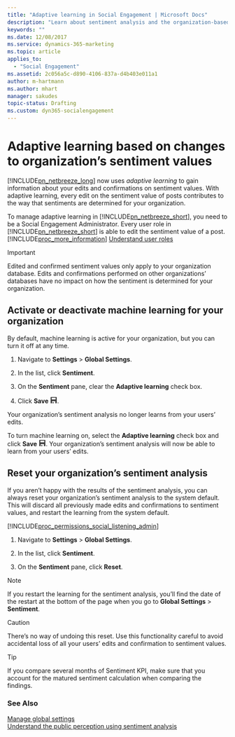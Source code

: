 ```yaml
---
title: "Adaptive learning in Social Engagement | Microsoft Docs"
description: "Learn about sentiment analysis and the organization-based machine learning models which learn from your inputs."
keywords: ""
ms.date: 12/08/2017
ms.service: dynamics-365-marketing
ms.topic: article
applies_to:
  - "Social Engagement"
ms.assetid: 2c056a5c-d890-4106-837a-d4b403e011a1
author: m-hartmann
ms.author: mhart
manager: sakudes
topic-status: Drafting
ms.custom: dyn365-socialengagement
---
```


# Adaptive learning based on changes to organization’s sentiment values
[!INCLUDE[pn_netbreeze_long](../includes/pn-social-engagement-long.md)] now uses *adaptive learning* to gain information about your edits and confirmations on sentiment values. With adaptive learning, every edit on the sentiment value of posts contributes to the way that sentiments are determined for your organization.  
  
To manage adaptive learning in [!INCLUDE[pn_netbreeze_short](../includes/pn-social-engagement-short.md)], you need to be a Social Engagement Administrator. Every user role in [!INCLUDE[pn_netbreeze_short](../includes/pn-social-engagement-short.md)] is able to edit the sentiment value of a post. [!INCLUDE[proc_more_information](../includes/proc-more-information.md)] [Understand user roles](user-roles.md)  
  
> [!IMPORTANT]
>  Edited and confirmed sentiment values only apply to your organization database. Edits and confirmations performed on other organizations’ databases have no impact on how the sentiment is determined for your organization.  
  
## Activate or deactivate machine learning for your organization  
By default, machine learning is active for your organization, but you can turn it off at any time.  
  
1.  Navigate to **Settings** > **Global Settings**.  
  
2.  In the list, click **Sentiment**.  
  
3.  On the **Sentiment** pane, clear the **Adaptive learning** check box.  
  
4.  Click **Save** ![Save button](media/save-icon.png "Save button").  
  
Your organization’s sentiment analysis no longer learns from your users’ edits.  
  
To turn machine learning on, select the **Adaptive learning** check box and click **Save** ![Save button](media/save-icon.png "Save button"). Your organization’s sentiment analysis will now be able to learn from your users’ edits.  
## Reset your organization’s sentiment analysis  
If you aren’t happy with the results of the sentiment analysis, you can always reset your organization’s sentiment analysis to the system default. This will discard all previously made edits and confirmations to sentiment values, and restart the learning from the system default.  
  
 [!INCLUDE[proc_permissions_social_listening_admin](../includes/proc-permissions-social-listening-admin.md)]  
  
1.  Navigate to **Settings** > **Global Settings**.  
  
2.  In the list, click **Sentiment**.  
  
3.  On the **Sentiment** pane, click **Reset**.  
  
> [!NOTE]
>  If you restart the learning for the sentiment analysis, you’ll find the date of the restart at the bottom of the page when you go to **Global Settings** > **Sentiment**.  
  
> [!CAUTION]
>  There’s no way of undoing this reset. Use this functionality careful to avoid accidental loss of all your users’ edits and confirmation to sentiment values.  
  
> [!TIP]
>  If you compare several months of Sentiment KPI, make sure that you account for the matured sentiment calculation when comparing the findings.  
  
### See Also  
[Manage global settings](manage-global-settings.md)   
[Understand the public perception using sentiment analysis](analytics-sentiment.md)
 
